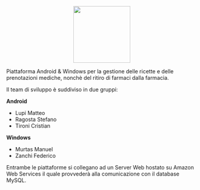 <p align="center">
    <img src="https://ibb.co/KhhXPLX" width="150">
</p>
Piattaforma Android &amp; Windows per la gestione delle ricette e delle prenotazioni mediche, nonchè del ritiro di farmaci dalla farmacia.

Il team di sviluppo è suddiviso in due gruppi:

**Android**
* Lupi Matteo
* Ragosta Stefano
* Tironi Cristian

**Windows**
* Murtas Manuel
* Zanchi Federico

Entrambe le piattaforme si collegano ad un Server Web hostato su Amazon Web Services il quale provvederà alla comunicazione con il database MySQL. 
